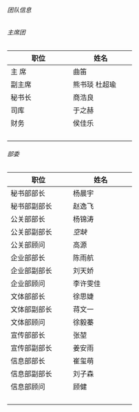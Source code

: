 ###### 团队信息
###### 主席团
|职位|姓名|
| ----------- | ----------- |
|主  席|曲笛|
|副主席|熊书琰 杜超瑜|
|秘书长|商浩良|
|司库|于之赫|
|财务|侯佳乐|
|&nbsp;&nbsp;&nbsp;&nbsp;&nbsp;&nbsp;&nbsp;&nbsp;&nbsp;&nbsp;&nbsp;&nbsp;&nbsp;&nbsp;&nbsp;&nbsp;&nbsp;&nbsp;&nbsp;&nbsp;&nbsp;&nbsp;&nbsp;&nbsp;&nbsp;&nbsp;&nbsp;&nbsp;&nbsp;&nbsp;|&nbsp;&nbsp;&nbsp;&nbsp;&nbsp;&nbsp;&nbsp;&nbsp;&nbsp;&nbsp;&nbsp;&nbsp;&nbsp;&nbsp;&nbsp;&nbsp;&nbsp;&nbsp;&nbsp;&nbsp;&nbsp;&nbsp;&nbsp;&nbsp;&nbsp;&nbsp;&nbsp;&nbsp;&nbsp;&nbsp;|

###### 部委

|职位|姓名|
| ----------- | ----------- |
|秘书部部长|杨晨宇|
|秘书部副部长|赵逸飞|
|公关部部长|杨锦涛|
|公关部副部长|*空缺*|
|公关部顾问|高源|
|企业部部长|陈雨航|
|企业部副部长|刘天娇|
|企业部顾问|李许雯佳|
|文体部部长|徐思婕|
|文体部副部长|蒋文一|
|文体部顾问|徐毅蓁|
|宣传部部长|张堃|
|宣传部副部长|姜安雨|
|信息部部长|崔玺萌|
|信息部副部长|刘子森|
|信息部顾问|顾健|
|&nbsp;&nbsp;&nbsp;&nbsp;&nbsp;&nbsp;&nbsp;&nbsp;&nbsp;&nbsp;&nbsp;&nbsp;&nbsp;&nbsp;&nbsp;&nbsp;&nbsp;&nbsp;&nbsp;&nbsp;&nbsp;&nbsp;&nbsp;&nbsp;&nbsp;&nbsp;&nbsp;&nbsp;&nbsp;&nbsp;|&nbsp;&nbsp;&nbsp;&nbsp;&nbsp;&nbsp;&nbsp;&nbsp;&nbsp;&nbsp;&nbsp;&nbsp;&nbsp;&nbsp;&nbsp;&nbsp;&nbsp;&nbsp;&nbsp;&nbsp;&nbsp;&nbsp;&nbsp;&nbsp;&nbsp;&nbsp;&nbsp;&nbsp;&nbsp;&nbsp;|
